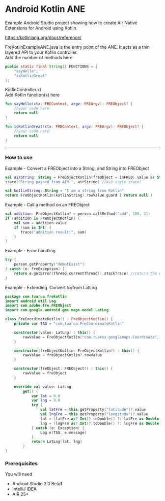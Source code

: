 # Android Kotlin ANE

Example Android Studio project showing how to create Air Native Extensions for Android using Kotlin.  
  
https://kotlinlang.org/docs/reference/

FreKotlinExampleANE.java is the entry point of the ANE. It acts as a thin layered API to your Kotlin controller.  
Add the number of methods here 

```` Java
public static final String[] FUNCTIONS = {
    "sayHello",
    "isKotlinGreat"
};
`````


KotlinController.kt   
Add Kotlin function(s) here   

```` Kotlin
fun sayHello(ctx: FREContext, argv: FREArgv): FREObject? {
    //your code here
    return null  
}

fun isKotlinGreat(ctx: FREContext, argv: FREArgv): FREObject? {
    //your code here
    return null  
}
`````

----------

### How to use 

Example - Convert a FREObject into a String, and String into FREObject

```` Kotlin
val airString: String = FreObjectKotlin(freObject = inFRE0).value as String
trace("String passed from AIR:", airString) //As3 style trace!

val kotlinString: String = "I am a string from Kotlin"
return FreObjectKotlin(kotlinString).rawValue.guard { return null }
`````

Example - Call a method on an FREObject

```` Kotlin
val addition: FreObjectKotlin? = person.callMethod("add", 100, 31)
if (addition is FreObjectKotlin) {
    val sum = addition.value
    if (sum is Int) {
       trace("addition result:", sum)
    }
}
`````

Example - Error handling
```` kotlin
try {
    person.getProperty("doNotExist")
} catch (e: FreException) {
    return e.getError(Thread.currentThread().stackTrace) //return the error as an actionscript error
}
`````

Example - Extending. Convert to/from LatLng
```` kotlin
package com.tuarua.frekotlin
import android.util.Log
import com.adobe.fre.FREObject
import com.google.android.gms.maps.model.LatLng

class FreCoordinateKotlin() : FreObjectKotlin() {
    private var TAG = "com.tuarua.FreCoordinateKotlin"

    constructor(value: LatLng) : this() {
        rawValue = FreObjectKotlin("com.tuarua.googlemaps.Coordinate", value.longitude, value.latitude).rawValue
    }

    constructor(freObjectKotlin: FreObjectKotlin?) : this() {
        rawValue = freObjectKotlin?.rawValue
    }

    constructor(freObject: FREObject?) : this() {
        rawValue = freObject
    }

    override val value: LatLng
        get() {
            var lat = 0.0
            var lng = 0.0
            try {
                val latFre = this.getProperty("latitude")?.value
                val lngFre = this.getProperty("longitude")?.value
                lat = (latFre as? Int)?.toDouble() ?: latFre as Double
                lng = (lngFre as? Int)?.toDouble() ?: lngFre as Double
            } catch (e: Exception) {
                Log.e(TAG, e.message)
            }
            return LatLng(lat, lng)
        }
}
`````

### Prerequisites

You will need

- Android Studio 3.0 Beta1
- IntelliJ IDEA
- AIR 25+
